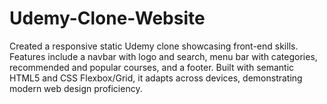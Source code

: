 # Udemy-Clone-Website
Created a responsive static Udemy clone showcasing front-end skills. Features include a navbar with logo and search, menu bar with categories, recommended and popular courses, and a footer. Built with semantic HTML5 and CSS Flexbox/Grid, it adapts across devices, demonstrating modern web design proficiency.
